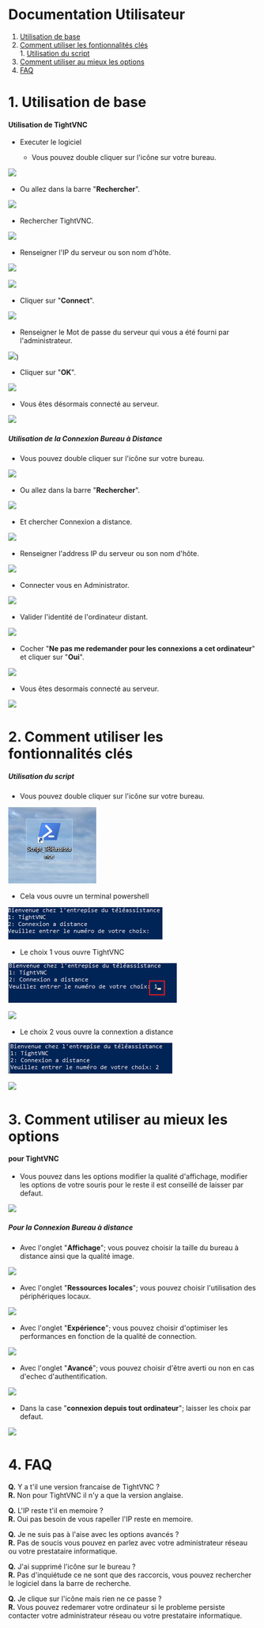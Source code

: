 # Documentation Utilisateur

1. [Utilisation de base](#1-utilisation-de-base)
2. [Comment utiliser les fontionnalités clés](#2-comment-utiliser-les-fontionnalités-clés) \
            1. [Utilisation du script](#1-renommage-du-nom-dhôte-du-serveur)
4. [Comment utiliser au mieux les options](#3-comment-utiliser-au-mieux-les-options)
5. [FAQ](#4-faq)
            

# 1. Utilisation de base

#### Utilisation de TightVNC


* Executer le logiciel

  * Vous pouvez double cliquer sur l'icône sur votre bureau.

![](https://github.com/WildCodeSchool/TSSR-2409-JAUNE-P1-G4-Teleassistance/blob/main/image/Install_TightVNC_Cient/Capture%20d'%C3%A9cran%202024-10-17%20112704.png)

  * Ou allez dans la barre "**Rechercher**".
   
![](https://github.com/WildCodeSchool/TSSR-2409-JAUNE-P1-G4-Teleassistance/blob/main/image/Install_TightVNC_Cient/Capture%20d'%C3%A9cran%202024-10-17%20114233.png)

  * Rechercher TightVNC.

![](https://github.com/WildCodeSchool/TSSR-2409-JAUNE-P1-G4-Teleassistance/blob/main/image/Install_TightVNC_Cient/Capture%20d'%C3%A9cran%202024-10-17%20114255.png)

  * Renseigner l'IP du serveur ou son nom d'hôte.

![](https://github.com/WildCodeSchool/TSSR-2409-JAUNE-P1-G4-Teleassistance/blob/main/image/Install_TightVNC_Cient/Capture%20d'%C3%A9cran%202024-10-16%20142619.png)

![](https://github.com/WildCodeSchool/TSSR-2409-JAUNE-P1-G4-Teleassistance/blob/main/image/Install_TightVNC_Cient/Capture%20d'%C3%A9cran%202024-10-16%20160917.png)

  * Cliquer sur "**Connect**".

![](https://github.com/WildCodeSchool/TSSR-2409-JAUNE-P1-G4-Teleassistance/blob/main/image/Install_TightVNC_Cient/Capture%20d'%C3%A9cran%202024-10-16%20160926.png)

  * Renseigner le Mot de passe du serveur qui vous a été fourni par l'administrateur.

![](https://github.com/WildCodeSchool/TSSR-2409-JAUNE-P1-G4-Teleassistance/blob/main/image/Install_TightVNC_Cient/Capture%20d'%C3%A9cran%202024-10-16%20160939.png))

  * Cliquer sur "**OK**".

![](https://github.com/WildCodeSchool/TSSR-2409-JAUNE-P1-G4-Teleassistance/blob/main/image/Install_TightVNC_Cient/Capture%20d'%C3%A9cran%202024-10-16%20160953.png)

  * Vous êtes désormais connecté au serveur.

![](https://github.com/WildCodeSchool/TSSR-2409-JAUNE-P1-G4-Teleassistance/blob/main/image/Install_TightVNC_Cient/Capture%20d'%C3%A9cran%202024-10-16%20161056.png)


##### Utilisation de la Connexion Bureau à Distance


  * Vous pouvez double cliquer sur l'icône sur votre bureau.

![](https://github.com/WildCodeSchool/TSSR-2409-JAUNE-P1-G4-Teleassistance/blob/main/image/Install_TightVNC_Cient/Capture%20d'%C3%A9cran%202024-10-17%20112659.png)

  * Ou allez dans la barre "**Rechercher**".
  
![](https://github.com/WildCodeSchool/TSSR-2409-JAUNE-P1-G4-Teleassistance/blob/main/image/Install_TightVNC_Cient/Capture%20d'%C3%A9cran%202024-10-16%20163025.png)

  * Et chercher Connexion a distance.

![](https://github.com/WildCodeSchool/TSSR-2409-JAUNE-P1-G4-Teleassistance/blob/main/image/Install_TightVNC_Cient/Capture%20d'%C3%A9cran%202024-10-16%20163050.png)

  * Renseigner l'address IP du serveur ou son nom d'hôte.

![](https://github.com/WildCodeSchool/TSSR-2409-JAUNE-P1-G4-Teleassistance/blob/main/image/Install_TightVNC_Cient/Capture%20d'%C3%A9cran%202024-10-16%20153359.png)

  * Connecter vous en Administrator.

![](https://github.com/WildCodeSchool/TSSR-2409-JAUNE-P1-G4-Teleassistance/blob/main/image/Install_TightVNC_Cient/Capture%20d'%C3%A9cran%202024-10-16%20163652.png)

  * Valider l'identité de l'ordinateur distant.

![](https://github.com/WildCodeSchool/TSSR-2409-JAUNE-P1-G4-Teleassistance/blob/main/image/Install_TightVNC_Cient/Capture%20d'%C3%A9cran%202024-10-16%20155734.png)

  * Cocher "**Ne pas me redemander pour les connexions a cet ordinateur**" et cliquer sur "**Oui**".

![](https://github.com/WildCodeSchool/TSSR-2409-JAUNE-P1-G4-Teleassistance/blob/main/image/Install_TightVNC_Cient/Capture%20d'%C3%A9cran%202024-10-16%20155727.png)

  * Vous êtes desormais connecté au serveur.

![](https://github.com/WildCodeSchool/TSSR-2409-JAUNE-P1-G4-Teleassistance/blob/main/image/Install_TightVNC_Cient/Capture%20d'%C3%A9cran%202024-10-16%20155542.png)


# 2. Comment utiliser les fontionnalités clés

##### Utilisation du script

  * Vous pouvez double cliquer sur l'icône sur votre bureau.

![](https://github.com/WildCodeSchool/TSSR-2409-JAUNE-P1-G4-Teleassistance/blob/main/image/image.png)

* Cela vous ouvre un terminal powershell

![](https://github.com/WildCodeSchool/TSSR-2409-JAUNE-P1-G4-Teleassistance/blob/main/image/Install_TightVNC_Cient/image3.png)

* Le choix 1 vous ouvre TightVNC

![](https://github.com/WildCodeSchool/TSSR-2409-JAUNE-P1-G4-Teleassistance/blob/main/image/Install_TightVNC_Cient/image4.png)


![](https://github.com/WildCodeSchool/TSSR-2409-JAUNE-P1-G4-Teleassistance/blob/main/image/Install_TightVNC_Cient/Capture%20d'%C3%A9cran%202024-10-16%20142619.png)

* Le choix 2 vous ouvre la connextion a distance 

![](https://github.com/WildCodeSchool/TSSR-2409-JAUNE-P1-G4-Teleassistance/blob/main/image/Install_TightVNC_Cient/image5.png)


![](https://github.com/WildCodeSchool/TSSR-2409-JAUNE-P1-G4-Teleassistance/blob/main/image/Install_TightVNC_Cient/Capture%20d'%C3%A9cran%202024-10-16%20153359.png)


# 3. Comment utiliser au mieux les options

#### pour TightVNC

* Vous pouvez dans les options modifier la qualité d'affichage, modifier les options de votre souris
  pour le reste il est conseillé de laisser par defaut.
  
![](https://github.com/WildCodeSchool/TSSR-2409-JAUNE-P1-G4-Teleassistance/blob/main/image/Install_TightVNC_Cient/Capture%20d'%C3%A9cran%202024-10-17%20093917.png)


##### Pour la Connexion Bureau à distance


* Avec l'onglet "**Affichage**"; vous pouvez choisir la taille du bureau à distance ainsi que la qualité image.

![](https://github.com/WildCodeSchool/TSSR-2409-JAUNE-P1-G4-Teleassistance/blob/main/image/Install_TightVNC_Cient/Capture%20d'%C3%A9cran%202024-10-17%20094006.png)

* Avec l'onglet "**Ressources locales**"; vous pouvez choisir l'utilisation des périphériques locaux. 

![](https://github.com/WildCodeSchool/TSSR-2409-JAUNE-P1-G4-Teleassistance/blob/main/image/Install_TightVNC_Cient/Capture%20d'%C3%A9cran%202024-10-17%20094015.png)

* Avec l'onglet "**Expérience**"; vous pouvez choisir d'optimiser les performances en fonction de la qualité de connection. 

![](https://github.com/WildCodeSchool/TSSR-2409-JAUNE-P1-G4-Teleassistance/blob/main/image/Install_TightVNC_Cient/Capture%20d'%C3%A9cran%202024-10-17%20094025.png)

* Avec l'onglet "**Avancé**"; vous pouvez choisir d'être averti ou non en cas d'echec d'authentification.

![](https://github.com/WildCodeSchool/TSSR-2409-JAUNE-P1-G4-Teleassistance/blob/main/image/Install_TightVNC_Cient/Capture%20d'%C3%A9cran%202024-10-17%20094033.png)

* Dans la case "**connexion depuis tout ordinateur**"; laisser les choix par defaut.

![](https://github.com/WildCodeSchool/TSSR-2409-JAUNE-P1-G4-Teleassistance/blob/main/image/Install_TightVNC_Cient/Capture%20d'%C3%A9cran%202024-10-17%20102635.png)


# 4. FAQ

**Q.** Y a t'il une version francaise de TightVNC ? \
**R.** Non pour TightVNC il n'y a que la version anglaise.

**Q.** L'IP reste t'il en memoire ? \
**R.** Oui pas besoin de vous rapeller l'IP reste en memoire.

**Q.** Je ne suis pas à l'aise avec les options avancés ? \
**R.** Pas de soucis vous pouvez en parlez avec votre administrateur réseau ou votre prestataire informatique. 

**Q.** J'ai supprimé l'icône sur le bureau ? \
**R.** Pas d'inquiétude ce ne sont que des raccorcis, vous pouvez rechercher le logiciel dans la barre de recherche.

**Q.** Je clique sur l'icône mais rien ne ce passe ? \
**R.** Vous pouvez redemarer votre ordinateur si le probleme persiste contacter votre administrateur réseau ou votre prestataire informatique.
